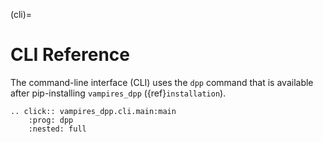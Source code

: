 (cli)=
# CLI Reference

The command-line interface (CLI) uses the `dpp` command that is available after pip-installing `vampires_dpp` ({ref}`installation`).

```{eval-rst}
.. click:: vampires_dpp.cli.main:main
    :prog: dpp
    :nested: full
```
